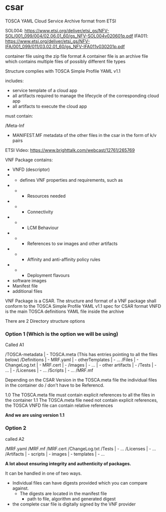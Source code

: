 # csar

TOSCA YAML Cloud Service Archive format from ETSI

SOL004: https://www.etsi.org/deliver/etsi_gs/NFV-SOL/001_099/004/02.06.01_60/gs_NFV-SOL004v020601p.pdf
IFA011: https://www.etsi.org/deliver/etsi_gs/NFV-IFA/001_099/011/03.02.01_60/gs_NFV-IFA011v030201p.pdf

container file using the zip file format
A container file is an archive file which contains multiple files of possibly different file types

Structure complies with TOSCA Simple Profile YAML v1.1

includes:

* service template of a cloud app
* all artifacts required to manage the lifecycle of the corresponding cloud app
* all artifacts to execute the cloud app

must contain:

/Meta-Inf
* MANIFEST.MF
    metadata of the other files in the csar
    in the form of k/v pairs

ETSI Video: https://www.brighttalk.com/webcast/12761/265769

VNF Package contains:

* VNFD (descriptor)
* * defines VNF properties and requirements, such as
* * * Resources needed
* * * Connectivity
* * * LCM Behaviour
* * * References to sw images and other artifacts
* * * Affinity and anti-affinity policy rules
* * * Deployment flavours
* software images
* Manifest file
* additional files

VNF Package is a CSAR.
The structure and format of a VNF package shall conform to the TOSCA Simple Profile YAML v1.1 spec for CSAR format
VNFD is the main TOSCA definitions YAML file inside the archive

There are 2 Directory structure options

### Option 1 (Which is the option we will be using)

Called A1

/TOSCA-metadata
| - TOSCA.meta (This has entries pointing to all the files below)
/Definitions
| - MRF.yaml
| - otherTemplates
    | - ...
/Files
| - ChangeLog.txt
| - MRF.cert
| - /images
    | - ...
| - other artifacts
| - /Tests
    | - ...
| - /Licenses
    | - ...
/Scripts
| - ...
/MRF.mf

Depending on the CSAR Version in the TOSCA.meta file the individual files in the container do / don't have to be Referencd.

1.0 The TOSCA.meta file must contain explicit references to all the files in the container
1.1 The TOSCA.meta file need not contain explicit references, the TOSCA VNFD file can contain relative references

**And we are using version 1.1**

### Option 2

called A2

/MRF.yaml
/MRF.mf
/MRF.cert
/ChangeLog.txt
/Tests
| - ...
/Licenses
| - ...
/Artifacts
| - scripts
| - images
| - templates
| - ...

**A lot about ensuring integrity and authenticity of packages.**

It can be handled in one of two ways.

* Individual files can have digests provided which you can compare against.
  * The digests are located in the manifest file
    * path to file, algorithm and generated digest
* the complete csar file is digitally signed by the VNF provider
